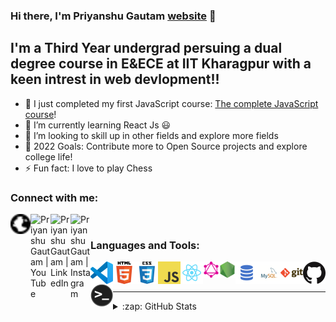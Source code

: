 ### Hi there, I'm Priyanshu Gautam [website] 👋

## I'm a Third Year undergrad persuing a dual degree course in E&ECE at IIT Kharagpur with a keen intrest in web devlopment!!

- 🔭 I just completed my first JavaScript course: [The complete JavaScript course][course]!
- 🌱 I’m currently learning React Js 😃
- 👯 I’m looking to skill up in other fields and explore more fields
- 🥅 2022 Goals: Contribute more to Open Source projects and explore college life!
- ⚡ Fun fact: I love to play Chess

### Connect with me:

[<img align="left" alt="Portfolio website" width="32px" src="https://raw.githubusercontent.com/iconic/open-iconic/master/svg/globe.svg" />][website]
[<img align="left" alt="Priyanshu Gautam | YouTube" width="32px" src="https://cdn.jsdelivr.net/npm/simple-icons@v3/icons/youtube.svg" />][youtube]
[<img align="left" alt="Priyanshu Gautam | LinkedIn" width="32px" src="https://cdn.jsdelivr.net/npm/simple-icons@v3/icons/linkedin.svg" />][linkedin]
[<img align="left" alt="Priyanshu Gautam | Instagram" width="32px" src="https://cdn.jsdelivr.net/npm/simple-icons@v3/icons/instagram.svg" />][instagram]

<br />

### Languages and Tools:

[<img align="left" alt="Visual Studio Code" width="36px" src="https://raw.githubusercontent.com/github/explore/80688e429a7d4ef2fca1e82350fe8e3517d3494d/topics/visual-studio-code/visual-studio-code.png" />][website]
[<img align="left" alt="HTML5" width="36px" src="https://raw.githubusercontent.com/github/explore/80688e429a7d4ef2fca1e82350fe8e3517d3494d/topics/html/html.png" />][website]
[<img align="left" alt="CSS3" width="36px" src="https://raw.githubusercontent.com/github/explore/80688e429a7d4ef2fca1e82350fe8e3517d3494d/topics/css/css.png" />][website]
[<img align="left" alt="JavaScript" width="36px" src="https://raw.githubusercontent.com/github/explore/80688e429a7d4ef2fca1e82350fe8e3517d3494d/topics/javascript/javascript.png" />][website]
[<img align="left" alt="React" width="36px" src="https://raw.githubusercontent.com/github/explore/80688e429a7d4ef2fca1e82350fe8e3517d3494d/topics/react/react.png" />][website]
[<img align="left" alt="GraphQL" width="26px" src="https://raw.githubusercontent.com/github/explore/80688e429a7d4ef2fca1e82350fe8e3517d3494d/topics/graphql/graphql.png" />][website]
[<img align="left" alt="Node.js" width="26px" src="https://raw.githubusercontent.com/github/explore/80688e429a7d4ef2fca1e82350fe8e3517d3494d/topics/nodejs/nodejs.png" />][website]
[<img align="left" alt="SQL" width="36px" src="https://raw.githubusercontent.com/github/explore/80688e429a7d4ef2fca1e82350fe8e3517d3494d/topics/sql/sql.png" />][website]
[<img align="left" alt="MySQL" width="36px" src="https://raw.githubusercontent.com/github/explore/80688e429a7d4ef2fca1e82350fe8e3517d3494d/topics/mysql/mysql.png" />][website]
[<img align="left" alt="Git" width="36px" src="https://raw.githubusercontent.com/github/explore/80688e429a7d4ef2fca1e82350fe8e3517d3494d/topics/git/git.png" />][website]
[<img align="left" alt="GitHub" width="36px" src="https://raw.githubusercontent.com/github/explore/78df643247d429f6cc873026c0622819ad797942/topics/github/github.png" />][website]
[<img align="left" alt="Terminal" width="36px" src="https://raw.githubusercontent.com/github/explore/80688e429a7d4ef2fca1e82350fe8e3517d3494d/topics/terminal/terminal.png" />][website]

<br />
<br />

---

<details>
  <summary>:zap: GitHub Stats</summary>

[![Priyanshu's GitHub stats](https://github-readme-stats.vercel.app/api?username=PriyanshuGautam1923&show_icons=true&theme=dark)](https://github.com/anuraghazra/github-readme-stats)

</details>

[website]: https://priyanshugautam1923.github.io/text_demo/
[course]: https://www.udemy.com/course/the-complete-javascript-course/
[youtube]: https://www.youtube.com/channel/UCFzky7j0UJ8poc8uPnIMl9w
[instagram]: https://www.instagram.com/priyanshugautam1923/
[linkedin]: https://www.linkedin.com/in/priyanshu-gautam-66b7b2205/
